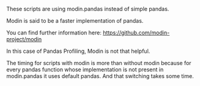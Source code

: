 These scripts are using modin.pandas instead of simple pandas.

Modin is said to be a faster implementation of pandas.

You can find further information here: https://github.com/modin-project/modin

In this case of Pandas Profiling, Modin is not that helpful.

The timing for scripts with modin is more than without modin because for every pandas function whose implementation 
is not present in modin.pandas it uses default pandas. And that switching takes some time.

